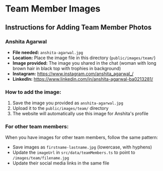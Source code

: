 # Team Member Images

## Instructions for Adding Team Member Photos

### Anshita Agarwal
- **File needed:** `anshita-agarwal.jpg`
- **Location:** Place the image file in this directory (`public/images/team/`)
- **Image provided:** The image you shared in the chat (woman with long brown hair in black top with trophies in background)
- **Instagram:** https://www.instagram.com/anshita_agarwal_/
- **LinkedIn:** https://www.linkedin.com/in/anshita-agarwal-ba0213281/

### How to add the image:
1. Save the image you provided as `anshita-agarwal.jpg`
2. Upload it to the `public/images/team/` directory
3. The website will automatically use this image for Anshita's profile

### For other team members:
When you have images for other team members, follow the same pattern:
- Save images as `firstname-lastname.jpg` (lowercase, with hyphens)
- Update the `imageUrl` in `src/data/teamMembers.ts` to point to `/images/team/filename.jpg`
- Update their social media links in the same file
